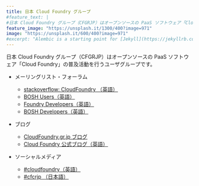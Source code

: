 ```yaml
---
title: 日本 Cloud Foundry グループ
#feature_text: |
#日本 Cloud Foundry グループ（CFGRJP）はオープンソースの PaaS ソフトウェア「Cloud Foundry」の普及活動を行うユーザグループです。
feature_image: "https://unsplash.it/1300/400?image=971"
image: "https://unsplash.it/600/400?image=971"
#excerpt: "Alembic is a starting point for [Jekyll](https://jekyllrb.com/) projects. Rather than starting from scratch, this boilerplate is designed to get the ball rolling immediately. Install it, configure it, tweak it, push it."
---
```


日本 Cloud Foundry グループ（CFGRJP）はオープンソースの PaaS ソフトウェア「Cloud Foundry」の普及活動を行うユーザグループです。

* メーリングリスト・フォーラム
     * [stackoverflow: CloudFoundry （英語）](http://stackoverflow.com/questions/tagged/cloudfoundry)
     * [BOSH Users（英語）](https://groups.google.com/a/cloudfoundry.org/forum/?fromgroups#!forum/bosh-users)
     * [Foundry Developers（英語）](https://groups.google.com/a/cloudfoundry.org/forum/?fromgroups#!forum/vcap-dev)
     * [BOSH Developers（英語）](https://groups.google.com/a/cloudfoundry.org/forum/?fromgroups#!forum/bosh-dev)

* ブログ
     * [CloudFoundry.gr.jp ブログ](http://blog.cloudfoundry.gr.jp/)
     * [Cloud Foundry 公式ブログ（英語）](http://blog.cloudfoundry.com/)

* ソーシャルメディア
     * [#cloudfoundry（英語）](https://twitter.com/search?q=%23cloudfoundry)
     * [#cfcrjp （日本語）](https://twitter.com/search?q=%23cfcrjp)
